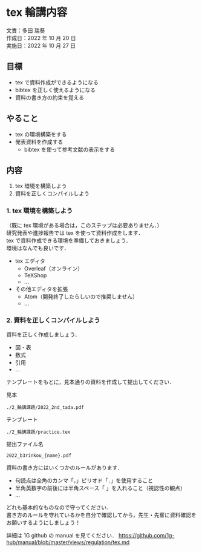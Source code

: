 # tex 輪講内容
文責：多田 瑞葵  
作成日：2022 年 10 月 20 日  
実施日：2022 年 10 月 27 日

## 目標
- tex で資料作成ができるようになる
- bibtex を正しく使えるようになる
- 資料の書き方の約束を覚える

## やること
- tex の環境構築をする
- 発表資料を作成する
  - bibtex を使って参考文献の表示をする

## 内容
1. tex 環境を構築しよう
2. 資料を正しくコンパイルしよう



### 1. tex 環境を構築しよう
（既に tex 環境がある場合は，このステップは必要ありません．）  
研究発表や進捗報告では tex を使って資料作成をします．  
tex で資料作成できる環境を準備しておきましょう．  
環境はなんでも良いです．  
- tex エディタ
  - Overleaf（オンライン）
  - TeXShop
  - ...
- その他エディタを拡張
  - Atom（開発終了したらしいので推奨しません）
  - ...


### 2. 資料を正しくコンパイルしよう
資料を正しく作成しましょう．  
- 図・表
- 数式
- 引用
- ...

テンプレートをもとに，見本通りの資料を作成して提出してください．  

見本
```
./2_輪講課題/2022_2nd_tada.pdf
```

テンプレート
```
./2_輪講課題/practice.tex
```

提出ファイル名
```
2022_b3rinkou_{name}.pdf
```

資料の書き方にはいくつかのルールがあります．  
- 句読点は全角のカンマ「，」ピリオド「．」を使用すること
- 半角英数字の前後には半角スペース「 」を入れること（視認性の観点）
- ...

どれも基本的なものなので守ってください．  
書き方のルールを守れているかを自分で確認してから，先生・先輩に資料確認をお願いするようにしましょう！  

詳細は 1G github の manual を見てください．
https://github.com/1g-hub/manual/blob/master/views/regulation/tex.md
